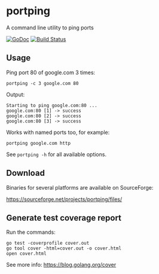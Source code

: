 portping
========

A command line utility to ping ports

[![GoDoc](https://godoc.org/github.com/janosgyerik/portping?status.svg)](https://godoc.org/github.com/janosgyerik/portping)
[![Build Status](https://travis-ci.org/janosgyerik/portping.svg?branch=master)](https://travis-ci.org/janosgyerik/portping)

Usage
-----

Ping port 80 of google.com 3 times:

    portping -c 3 google.com 80
    
Output:

    Starting to ping google.com:80 ...
    google.com:80 [1] -> success
    google.com:80 [2] -> success
    google.com:80 [3] -> success

Works with named ports too, for example:

    portping google.com http

See `portping -h` for all available options.

Download
--------

Binaries for several platforms are available on SourceForge:

https://sourceforge.net/projects/portping/files/

Generate test coverage report
-----------------------------

Run the commands:

    go test -coverprofile cover.out
    go tool cover -html=cover.out -o cover.html
    open cover.html

See more info: https://blog.golang.org/cover
